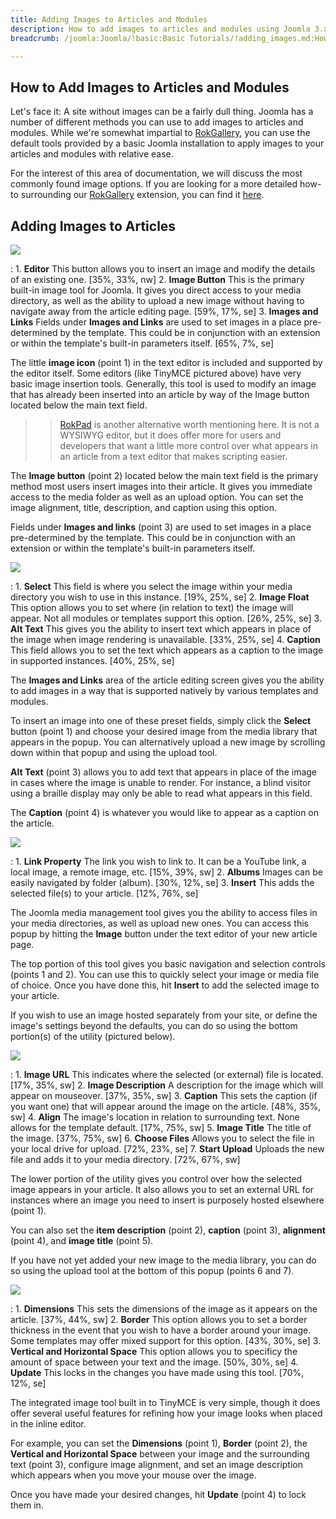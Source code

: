 ```yaml
---
title: Adding Images to Articles and Modules
description: How to add images to articles and modules using Joomla 3.x.
breadcrumb: /joomla:Joomla/!basic:Basic Tutorials/!adding_images.md:How to Add Images to Articles

---
```


How to Add Images to Articles and Modules
---------
Let's face it: A site without images can be a fairly dull thing. Joomla has a number of different methods you can use to add images to articles and modules. While we're somewhat impartial to [RokGallery][rokgallery], you can use the default tools provided by a basic Joomla installation to apply images to your articles and modules with relative ease.

For the interest of this area of documentation, we will discuss the most commonly found image options. If you are looking for a more detailed how-to surrounding our [RokGallery][rokgallery] extension, you can find it [here][rokgallery].

Adding Images to Articles
---------
![][add_image_1]

:   1. **Editor** This button allows you to insert an image and modify the details of an existing one. [35%, 33%, nw]
    2. **Image Button** This is the primary built-in image tool for Joomla. It gives you direct access to your media directory, as well as the ability to upload a new image without having to navigate away from the article editing page. [59%, 17%, se]
    3. **Images and Links** Fields under **Images and Links** are used to set images in a place pre-determined by the template. This could be in conjunction with an extension or within the template's built-in parameters itself. [65%, 7%, se]

The little **image icon** (point 1) in the text editor is included and supported by the editor itself. Some editors (like TinyMCE pictured above) have very basic image insertion tools. Generally, this tool is used to modify an image that has already been inserted into an article by way of the Image button located below the main text field. 

>> [RokPad][rokpad] is another alternative worth mentioning here. It is not a WYSIWYG editor, but it does offer more for users and developers that want a little more control over what appears in an article from a text editor that makes scripting easier.

The **Image button** (point 2) located below the main text field is the primary method most users insert images into their article. It gives you immediate access to the media folder as well as an upload option. You can set the image alignment, title, description, and caption using this option.

Fields under **Images and links** (point 3) are used to set images in a place pre-determined by the template. This could be in conjunction with an extension or within the template's built-in parameters itself.

![][add_image_2]

:   1. **Select** This field is where you select the image within your media directory you wish to use in this instance. [19%, 25%, se]
    2. **Image Float** This option allows you to set where (in relation to text) the image will appear. Not all modules or templates support this option. [26%, 25%, se]
    3. **Alt Text** This gives you the ability to insert text which appears in place of the image when image rendering is unavailable. [33%, 25%, se]
    4. **Caption** This field allows you to set the text which appears as a caption to the image in supported instances. [40%, 25%, se]

The **Images and Links** area of the article editing screen gives you the ability to add images in a way that is supported natively by various templates and modules. 

To insert an image into one of these preset fields, simply click the **Select** button (point 1) and choose your desired image from the media library that appears in the popup. You can alternatively upload a new image by scrolling down within that popup and using the upload tool.

**Alt Text** (point 3) allows you to add text that appears in place of the image in cases where the image is unable to render. For instance, a blind visitor using a braille display may only be able to read what appears in this field.

The **Caption** (point 4) is whatever you would like to appear as a caption on the article.

![][add_image_3]

:   1. **Link Property** The link you wish to link to. It can be a YouTube link, a local image, a remote image, etc. [15%, 39%, sw]
    2. **Albums** Images can be easily navigated by folder (album). [30%, 12%, se]
    3. **Insert** This adds the selected file(s) to your article. [12%, 76%, se]

The Joomla media management tool gives you the ability to access files in your media directories, as well as upload new ones. You can access this popup by hitting the **Image** button under the text editor of your new article page.

The top portion of this tool gives you basic navigation and selection controls (points 1 and 2). You can use this to quickly select your image or media file of choice. Once you have done this, hit **Insert** to add the selected image to your article.

If you wish to use an image hosted separately from your site, or define the image's settings beyond the defaults, you can do so using the bottom portion(s) of the utility (pictured below).

![][add_image_4]

:   1. **Image URL** This indicates where the selected (or external) file is located. [17%, 35%, sw]
    2. **Image Description** A description for the image which will appear on mouseover. [37%, 35%, sw]
    3. **Caption** This sets the caption (if you want one) that will appear around the image on the article. [48%, 35%, sw]
    4. **Align** The image's location in relation to surrounding text. None allows for the template default. [17%, 75%, sw]
    5. **Image Title**  The title of the image. [37%, 75%, sw]
    6. **Choose Files** Allows you to select the file in your local drive for upload. [72%, 23%, se]
    7. **Start Upload** Uploads the new file and adds it to your media directory. [72%, 67%, sw]

The lower portion of the utility gives you control over how the selected image appears in your article. It also allows you to set an external URL for instances where an image you need to insert is purposely hosted elsewhere (point 1). 

You can also set the **item description** (point 2), **caption** (point 3), **alignment** (point 4), and **image title** (point 5).

If you have not yet added your new image to the media library, you can do so using the upload tool at the bottom of this popup (points 6 and 7).

![][add_image_5]

:   1. **Dimensions** This sets the dimensions of the image as it appears on the article. [37%, 44%, sw]
    2. **Border** This option allows you to set a border thickness in the event that you wish to have a border around your image. Some templates may offer mixed support for this option. [43%, 30%, se]
    3. **Vertical and Horizontal Space** This option allows you to specificy the amount of space between your text and the image. [50%, 30%, se]
    4. **Update** This locks in the changes you have made using this tool. [70%, 12%, se]

The integrated image tool built in to TinyMCE is very simple, though it does offer several useful features for refining how your image looks when placed in the inline editor.

For example, you can set the **Dimensions** (point 1), **Border** (point 2), the **Vertical and Horizontal Space** between your image and the surrounding text (point 3), configure image alignment, and set an image description which appears when you move your mouse over the image.

Once you have made your desired changes, hit **Update** (point 4) to lock them in.

[add_image_1]: assets/add_image_1.jpeg
[add_image_2]: assets/add_image_2.jpeg
[add_image_3]: assets/add_image_3.jpeg
[add_image_4]: assets/add_image_4.jpeg
[add_image_5]: assets/add_image_5.jpeg
[rokgallery]: ../extensions/rokgallery/
[rokpad]: http://www.rockettheme.com/extensions-joomla/rokpad
